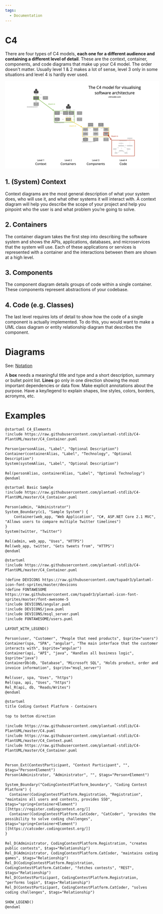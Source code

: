 ```yaml
---
tags:
  - Documentation
---
```


# C4

There are four types of C4 models, **each one for a different audience and containing a different level of detail**. These are the context, container, components, and code diagrams that make up your C4 model. The order doesn't matter. 
Usually level 1 & 2 makes a lot of sense, level 3 only in some situations and level 4 is hardly ever used.

![C4 Overview](../assets/c4-overview.png "C4 Overview")

## 1. (System) Context

Context diagrams are the most general description of what your system does, who will use it, and what other systems it will interact with. A context diagram will help you describe the scope of your project and help you pinpoint who the user is and what problem you’re going to solve.

## 2. Containers

The container diagram takes the first step into describing the software system and shows the APIs, applications, databases, and microservices that the system will use. Each of these applications or services is represented with a container and the interactions between them are shown at a high level.

## 3. Components

The component diagram details groups of code within a single container. These components represent abstractions of your codebase.

## 4. Code (e.g. Classes)

The last level requires lots of detail to show how the code of a single component is actually implemented. To do this, you would want to make a UML class diagram or entity relationship diagram that describes the component.

# Diagrams

See: [Notation](https://c4model.com/#Notation)

A **box** needs a meaningful title and type and a short description, summary or bullet point list.
**Lines** go only in one direction showing the most important dependencies or data flow. Make explicit annotations about the purpose.
Have a key/legend to explain shapes, line styles, colors, borders, acronyms, etc.

# Examples

```plantuml
@startuml C4_Elements
!include https://raw.githubusercontent.com/plantuml-stdlib/C4-PlantUML/master/C4_Container.puml

Person(personAlias, "Label", "Optional Description")
Container(containerAlias, "Label", "Technology", "Optional Description")
System(systemAlias, "Label", "Optional Description")

Rel(personAlias, containerAlias, "Label", "Optional Technology")
@enduml
```

```plantuml
@startuml Basic Sample
!include https://raw.githubusercontent.com/plantuml-stdlib/C4-PlantUML/master/C4_Container.puml

Person(admin, "Administrator")
System_Boundary(c1, "Sample System") {
    Container(web_app, "Web Application", "C#, ASP.NET Core 2.1 MVC", "Allows users to compare multiple Twitter timelines")
}
System(twitter, "Twitter")

Rel(admin, web_app, "Uses", "HTTPS")
Rel(web_app, twitter, "Gets tweets from", "HTTPS")
@enduml
```

```plantuml
@startuml
!include https://raw.githubusercontent.com/plantuml-stdlib/C4-PlantUML/master/C4_Container.puml

!define DEVICONS https://raw.githubusercontent.com/tupadr3/plantuml-icon-font-sprites/master/devicons
!define FONTAWESOME https://raw.githubusercontent.com/tupadr3/plantuml-icon-font-sprites/master/font-awesome-5
!include DEVICONS/angular.puml
!include DEVICONS/java.puml
!include DEVICONS/msql_server.puml
!include FONTAWESOME/users.puml

LAYOUT_WITH_LEGEND()

Person(user, "Customer", "People that need products", $sprite="users")
Container(spa, "SPA", "angular", "The main interface that the customer interacts with", $sprite="angular")
Container(api, "API", "java", "Handles all business logic", $sprite="java")
ContainerDb(db, "Database", "Microsoft SQL", "Holds product, order and invoice information", $sprite="msql_server")

Rel(user, spa, "Uses", "https")
Rel(spa, api, "Uses", "https")
Rel_R(api, db, "Reads/Writes")
@enduml
```

```plantuml
@startuml
title Coding Contest Platform - Containers

top to bottom direction

!include https://raw.githubusercontent.com/plantuml-stdlib/C4-PlantUML/master/C4.puml
!include https://raw.githubusercontent.com/plantuml-stdlib/C4-PlantUML/master/C4_Context.puml
!include https://raw.githubusercontent.com/plantuml-stdlib/C4-PlantUML/master/C4_Container.puml


Person_Ext(ContestParticipant, "Contest Participant", "", $tags="Person+Element")
Person(Administrator, "Administrator", "", $tags="Person+Element")

System_Boundary("CodingContestPlatform_boundary", "Coding Contest Platform") {
  Container(CodingContestPlatform.Registration, "Registration", "maintains all users and contests, provides SSO", $tags="spring+Container+Element")[[https://register.codingcontest.org/]]
  Container(CodingContestPlatform.CatCoder, "CatCoder", "provides the possibility to solve coding challenges", $tags="spring+Container+Element")[[https://catcoder.codingcontest.org/]]
}

Rel_D(Administrator, CodingContestPlatform.Registration, "creates public contests", $tags="Relationship")
Rel_D(Administrator, CodingContestPlatform.CatCoder, "maintains coding games", $tags="Relationship")
Rel_D(CodingContestPlatform.Registration, CodingContestPlatform.CatCoder, "fetches contests", "REST", $tags="Relationship")
Rel_D(ContestParticipant, CodingContestPlatform.Registration, "performs login", $tags="Relationship")
Rel_D(ContestParticipant, CodingContestPlatform.CatCoder, "solves coding challenges", $tags="Relationship")

SHOW_LEGEND()
@enduml
```
